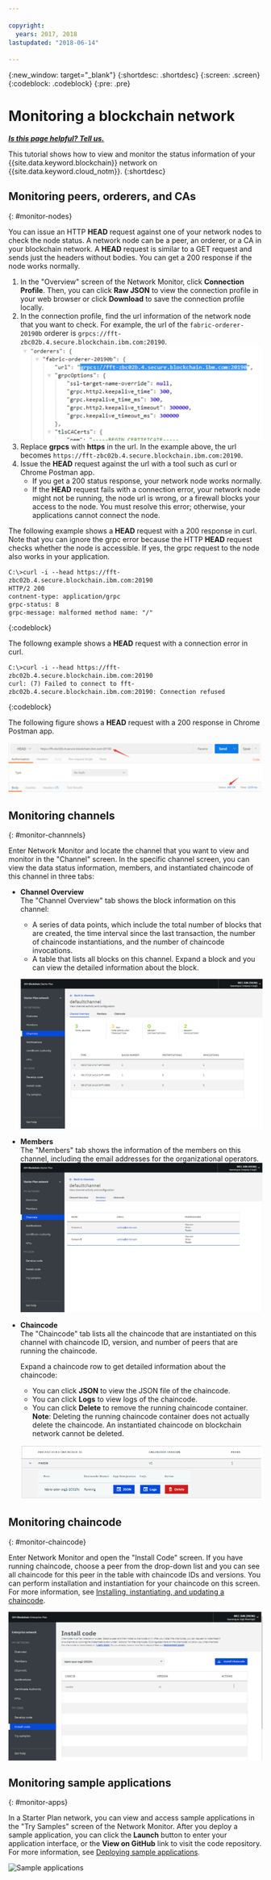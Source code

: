 ```yaml
---

copyright:
  years: 2017, 2018
lastupdated: "2018-06-14"

---
```


{:new_window: target="_blank"}
{:shortdesc: .shortdesc}
{:screen: .screen}
{:codeblock: .codeblock}
{:pre: .pre}

# Monitoring a blockchain network


***[Is this page helpful? Tell us.](https://www.surveygizmo.com/s3/4501493/IBM-Blockchain-Documentation)***


This tutorial shows how to view and monitor the status information of your {{site.data.keyword.blockchain}} network on {{site.data.keyword.cloud_notm}}.
{:shortdesc}


## Monitoring peers, orderers, and CAs
{: #monitor-nodes}

You can issue an HTTP **HEAD** request against one of your network nodes to check the node status. A network node can be a peer, an orderer, or a CA in your blockchain network. A **HEAD** request is similar to a GET request and sends just the headers without bodies. You can get a 200 response if the node works normally.

1. In the "Overview" screen of the Network Monitor, click **Connection Profile**. Then, you can click **Raw JSON** to view the connection profile in your web browser or click **Download** to save the connection profile locally.
2. In the connection profile, find the url information of the network node that you want to check. For example, the url of the `fabric-orderer-20190b` orderer is `grpcs://fft-zbc02b.4.secure.blockchain.ibm.com:20190`.  
    ![Orderer url example](../images/orderer_url.png "Orderer url example")
3. Replace **grpcs** with **https** in the url. In the example above, the url becomes `https://fft-zbc02b.4.secure.blockchain.ibm.com:20190`.
4. Issue the **HEAD** request against the url with a tool such as curl or Chrome Postman app.
    - If you get a 200 status response, your network node works normally.
    - If the **HEAD** request fails with a connection error, your network node might not be running, the node url is wrong, or a firewall blocks your access to the node.  You must resolve this error; otherwise, your applications cannot connect the node.

The following example shows a **HEAD** request with a 200 response in curl. Note that you can ignore the grpc error because the HTTP **HEAD** request checks whether the node is accessible. If yes, the grpc request to the node also works in your application.

```
C:\>curl -i --head https://fft-zbc02b.4.secure.blockchain.ibm.com:20190
HTTP/2 200
contnent-type: application/grpc
grpc-status: 8
grpc-message: malformed method name: "/"
```
{:codeblock}

The followng example shows a **HEAD** request with a connection error in curl.

```
C:\>curl -i --head https://fft-zbc02b.4.secure.blockchain.ibm.com:20190
curl: (7) Failed to connect to fft-zbc02b.4.secure.blockchain.ibm.com:20190: Connection refused
```
{:codeblock}

The following figure shows a **HEAD** request with a 200 response in Chrome Postman app.  

![HEAD request Postman example](../images/orderer_head_postman.png "HEAD request Postman example")


## Monitoring channels
{: #monitor-channnels}

Enter Network Monitor and locate the channel that you want to view and monitor in the "Channel" screen.  In the specific channel screen, you can view the data status information, members, and instantiated chaincode of this channel in three tabs:

* **Channel Overview**  
  The "Channel Overview" tab shows the block information on this channel:
    * A series of data points, which include the total number of blocks that are created, the time interval since the last transaction, the number of chaincode instantiations, and the number of chaincode invocations.
    * A table that lists all blocks on this channel.  Expand a block and you can view the detailed information about the block.  

  ![Channel overview](../images/channel_overview_detail.png "Channel overview")  

* **Members**  
  The "Members" tab shows the information of the members on this channel, including the email addresses for the organizational operators.
  ![Channel members](../images/channel_members.png "Channel members")  

* **Chaincode**  
  The "Chaincode" tab lists all the chaincode that are instantiated on this channel with chaincode ID, version, and number of peers that are running the chaincode.   

  Expand a chaincode row to get detailed information about the chaincode:  
    * You can click **JSON** to view the JSON file of the chaincode.
    * You can click **Logs** to view logs of the chaincode.
    * You can click **Delete** to remove the running chaincode container.
    **Note**: Deleting the running chaincode container does not actually delete the chaincode. An instantiated chaincode on blockchain network cannot be deleted.

  ![Channel chaincode](../images/channel_chaincode.png "Channel chaincode")


## Monitoring chaincode
{: #monitor-chaincode}

Enter Network Monitor and open the "Install Code" screen. If you have running chaincode, choose a peer from the drop-down list and you can see all chaincode for this peer in the table with chaincode IDs and versions.  You can perform installation and instantiation for your chaincode on this screen.  For more information, see [Installing, instantiating, and updating a chaincode](install_instantiate_chaincode.html).

  ![Chaincode](../images/chaincode_install_overview.png "Chaincode")


## Monitoring sample applications
{: #monitor-apps}

In a Starter Plan network, you can view and access sample applications in the "Try Samples" screen of the Network Monitor.  After you deploy a sample application, you can click the **Launch** button to enter your application interface, or the **View on GitHub** link to visit the code repository.  For more information, see [Deploying sample applications](prebuilt_samples.html).

  ![Sample applications](../images/sampleappflow0.png "Sample applications")
